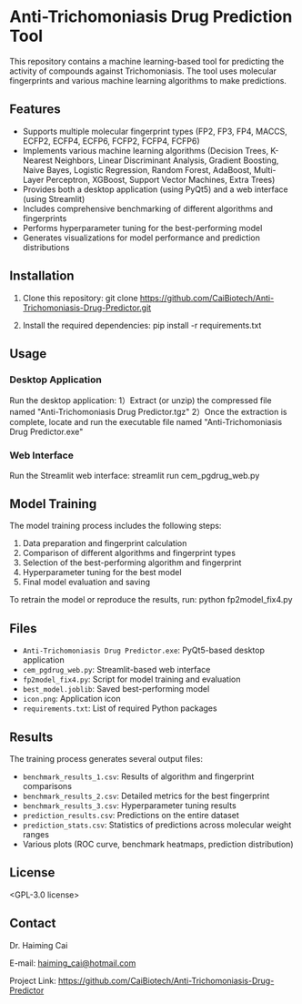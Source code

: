 # Anti-Trichomoniasis Drug Prediction Tool

This repository contains a machine learning-based tool for predicting the activity of compounds against Trichomoniasis. The tool uses molecular fingerprints and various machine learning algorithms to make predictions.

## Features

- Supports multiple molecular fingerprint types (FP2, FP3, FP4, MACCS, ECFP2, ECFP4, ECFP6, FCFP2, FCFP4, FCFP6)
- Implements various machine learning algorithms (Decision Trees, K-Nearest Neighbors, Linear Discriminant Analysis, Gradient Boosting, Naive Bayes, Logistic Regression, Random Forest, AdaBoost, Multi-Layer Perceptron, XGBoost, Support Vector Machines, Extra Trees)
- Provides both a desktop application (using PyQt5) and a web interface (using Streamlit)
- Includes comprehensive benchmarking of different algorithms and fingerprints
- Performs hyperparameter tuning for the best-performing model
- Generates visualizations for model performance and prediction distributions

## Installation

1. Clone this repository:
git clone https://github.com/CaiBiotech/Anti-Trichomoniasis-Drug-Predictor.git

2. Install the required dependencies:
pip install -r requirements.txt

## Usage
### Desktop Application

Run the desktop application:
1）Extract (or unzip) the compressed file named "Anti-Trichomoniasis Drug Predictor.tgz"
2）Once the extraction is complete, locate and run the executable file named "Anti-Trichomoniasis Drug Predictor.exe"

### Web Interface

Run the Streamlit web interface:
streamlit run cem_pgdrug_web.py

## Model Training

The model training process includes the following steps:
1. Data preparation and fingerprint calculation
2. Comparison of different algorithms and fingerprint types
3. Selection of the best-performing algorithm and fingerprint
4. Hyperparameter tuning for the best model
5. Final model evaluation and saving

To retrain the model or reproduce the results, run:
python fp2model_fix4.py

## Files

- `Anti-Trichomoniasis Drug Predictor.exe`: PyQt5-based desktop application
- `cem_pgdrug_web.py`: Streamlit-based web interface
- `fp2model_fix4.py`: Script for model training and evaluation
- `best_model.joblib`: Saved best-performing model
- `icon.png`: Application icon
- `requirements.txt`: List of required Python packages

## Results

The training process generates several output files:
- `benchmark_results_1.csv`: Results of algorithm and fingerprint comparisons
- `benchmark_results_2.csv`: Detailed metrics for the best fingerprint
- `benchmark_results_3.csv`: Hyperparameter tuning results
- `prediction_results.csv`: Predictions on the entire dataset
- `prediction_stats.csv`: Statistics of predictions across molecular weight ranges
- Various plots (ROC curve, benchmark heatmaps, prediction distribution)

## License

<GPL-3.0 license>

## Contact

Dr. Haiming Cai

E-mail: haiming_cai@hotmail.com

Project Link: https://github.com/CaiBiotech/Anti-Trichomoniasis-Drug-Predictor
